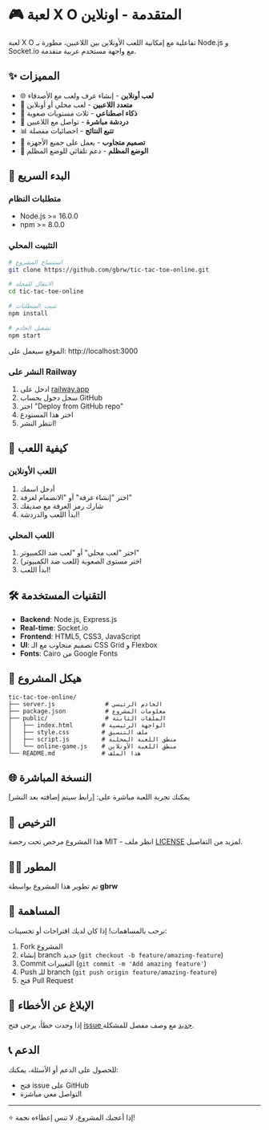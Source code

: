 # 🎮 لعبة X O المتقدمة - اونلاين

لعبة X O تفاعلية مع إمكانية اللعب الأونلاين بين اللاعبين، مطورة بـ Node.js و Socket.io مع واجهة مستخدم عربية متقدمة.

## ✨ المميزات

- 🌐 **لعب أونلاين** - إنشاء غرف ولعب مع الأصدقاء
- 👥 **متعدد اللاعبين** - لعب محلي أو أونلاين
- 🤖 **ذكاء اصطناعي** - ثلاث مستويات صعوبة
- 💬 **دردشة مباشرة** - تواصل مع اللاعبين
- 📊 **تتبع النتائج** - احصائيات مفصلة
- 🎨 **تصميم متجاوب** - يعمل على جميع الأجهزة
- 🌙 **الوضع المظلم** - دعم تلقائي للوضع المظلم

## 🚀 البدء السريع

### متطلبات النظام
- Node.js >= 16.0.0
- npm >= 8.0.0

### التثبيت المحلي

```bash
# استنساخ المشروع
git clone https://github.com/gbrw/tic-tac-toe-online.git

# الانتقال للمجلد
cd tic-tac-toe-online

# تثبيت المتطلبات
npm install

# تشغيل الخادم
npm start
```

الموقع سيعمل على: http://localhost:3000

### النشر على Railway

1. ادخل على [railway.app](https://railway.app)
2. سجل دخول بحساب GitHub
3. اختر "Deploy from GitHub repo"
4. اختر هذا المستودع
5. انتظر النشر!

## 🎯 كيفية اللعب

### اللعب الأونلاين
1. أدخل اسمك
2. اختر "إنشاء غرفة" أو "الانضمام لغرفة"
3. شارك رمز الغرفة مع صديقك
4. ابدأ اللعب والدردشة!

### اللعب المحلي
1. اختر "لعب محلي" أو "لعب ضد الكمبيوتر"
2. اختر مستوى الصعوبة (للعب ضد الكمبيوتر)
3. ابدأ اللعب!

## 🛠️ التقنيات المستخدمة

- **Backend**: Node.js, Express.js
- **Real-time**: Socket.io
- **Frontend**: HTML5, CSS3, JavaScript
- **UI**: تصميم متجاوب مع الـ CSS Grid و Flexbox
- **Fonts**: Cairo من Google Fonts

## 📁 هيكل المشروع

```
tic-tac-toe-online/
├── server.js              # الخادم الرئيسي
├── package.json           # معلومات المشروع
├── public/                # الملفات الثابتة
│   ├── index.html        # الواجهة الرئيسية
│   ├── style.css         # ملف التنسيق
│   ├── script.js         # منطق اللعبة المحلية
│   └── online-game.js    # منطق اللعبة الأونلاين
└── README.md             # هذا الملف
```

## 🌐 النسخة المباشرة

يمكنك تجربة اللعبة مباشرة على: [رابط سيتم إضافته بعد النشر]

## 📝 الترخيص

هذا المشروع مرخص تحت رخصة MIT - انظر ملف [LICENSE](LICENSE) لمزيد من التفاصيل.

## 👨‍💻 المطور

تم تطوير هذا المشروع بواسطة **gbrw**

## 🤝 المساهمة

نرحب بالمساهمات! إذا كان لديك اقتراحات أو تحسينات:

1. Fork المشروع
2. إنشاء branch جديد (`git checkout -b feature/amazing-feature`)
3. Commit التغييرات (`git commit -m 'Add amazing feature'`)
4. Push للـ branch (`git push origin feature/amazing-feature`)
5. فتح Pull Request

## 🐛 الإبلاغ عن الأخطاء

إذا وجدت خطأ، يرجى فتح [issue جديد](https://github.com/gbrw/tic-tac-toe-online/issues) مع وصف مفصل للمشكلة.

## 📞 الدعم

للحصول على الدعم أو الأسئلة، يمكنك:
- فتح issue على GitHub
- التواصل معي مباشرة

---

⭐ إذا أعجبك المشروع، لا تنس إعطاءه نجمة!